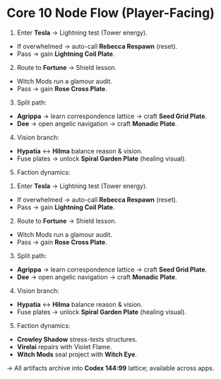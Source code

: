# Core 10 Node Flow (Player-Facing)

1. Enter **Tesla** → Lightning test (Tower energy).
  - If overwhelmed → auto-call **Rebecca Respawn** (reset).
  - Pass → gain **Lightning Coil Plate**.

2. Route to **Fortune** → Shield lesson.
  - Witch Mods run a glamour audit.
  - Pass → gain **Rose Cross Plate**.

3. Split path:
  - **Agrippa** → learn correspondence lattice → craft **Seed Grid Plate**.
  - **Dee** → open angelic navigation → craft **Monadic Plate**.

4. Vision branch:
  - **Hypatia** ↔ **Hilma** balance reason & vision.
  - Fuse plates → unlock **Spiral Garden Plate** (healing visual).

5. Faction dynamics:
1) Enter **Tesla** → Lightning test (Tower energy).
  - If overwhelmed → auto-call **Rebecca Respawn** (reset).
  - Pass → gain **Lightning Coil Plate**.

2) Route to **Fortune** → Shield lesson.
  - Witch Mods run a glamour audit.
  - Pass → gain **Rose Cross Plate**.

3) Split path:
  - **Agrippa** → learn correspondence lattice → craft **Seed Grid Plate**.
  - **Dee** → open angelic navigation → craft **Monadic Plate**.

4) Vision branch:
  - **Hypatia** ↔ **Hilma** balance reason & vision.
  - Fuse plates → unlock **Spiral Garden Plate** (healing visual).

5) Faction dynamics:
  - **Crowley Shadow** stress-tests structures.
  - **Virelai** repairs with Violet Flame.
  - **Witch Mods** seal project with **Witch Eye**.

→ All artifacts archive into **Codex 144:99** lattice; available across apps.
